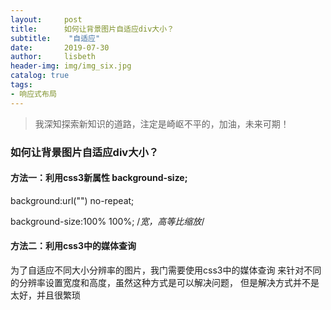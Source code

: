 ```yaml
---
layout:     post
title:      如何让背景图片自适应div大小？
subtitle:    "自适应"
date:       2019-07-30
author:     lisbeth
header-img: img/img_six.jpg
catalog: true
tags:
- 响应式布局
---
```

> 我深知探索新知识的道路，注定是崎岖不平的，加油，未来可期！

### 如何让背景图片自适应div大小？

#### 方法一：利用css3新属性 background-size; 

 background:url("") no-repeat;

 background-size:100% 100%;   /*宽，高等比缩放*/ 

#### 方法二：利用css3中的媒体查询 

为了自适应不同大小分辨率的图片，我门需要使用css3中的媒体查询
来针对不同的分辨率设置宽度和高度，虽然这种方式是可以解决问题，
但是解决方式并不是太好，并且很繁琐
